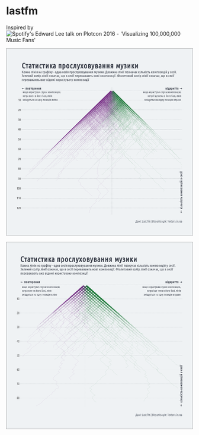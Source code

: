 # lastfm

Inspired by ![Spotify's Edward Lee talk on Plotcon 2016 - 'Visualizing 100,000,000 Music Fans'](https://www.youtube.com/watch?v=hh3X6CT-9-U)

![](https://github.com/andriy-gazin/lastfm/raw/master/ihorko_sessions.png)

![](https://github.com/andriy-gazin/lastfm/raw/master/blokski_sessions.png)
